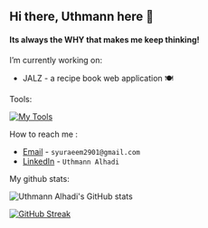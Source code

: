 ## Hi there, Uthmann here 👋

#### Its always the WHY that makes me keep thinking!

I’m currently working on:
* JALZ - a recipe book web application 🍽

Tools:

[![My Tools](https://skillicons.dev/icons?i=tailwindcss,git,github,aws,cloudflare,laravel,stackoverflow,figma)](https://github.com/UthmannAlhadi)

How to reach me :

- [Email](mailto:syuraeem2901@gmail.com) - `syuraeem2901@gmail.com`
- [LinkedIn](https://www.linkedin.com/in/uthmann2901/) - `Uthmann Alhadi`

My github stats:

![Uthmann Alhadi's GitHub stats](https://github-readme-stats.vercel.app/api?username=UthmannAlhadi&show_icons=true&theme=gotham&count_private=true)

[![GitHub Streak](https://github-readme-streak-stats.herokuapp.com/?user=UthmannAlhadi)](https://git.io/streak-stats)
<!--
**UthmannAlhadi/UthmannAlhadi** is a ✨ _special_ ✨ repository because its `README.md` (this file) appears on your GitHub profile.

Here are some ideas to get you started:

- 🔭 I’m currently working on ...
- 🌱 I’m currently learning ...
- 👯 I’m looking to collaborate on ...
- 🤔 I’m looking for help with ...
- 💬 Ask me about ...
- 📫 How to reach me: ...
- 😄 Pronouns: ...
- ⚡ Fun fact: ...
-->
